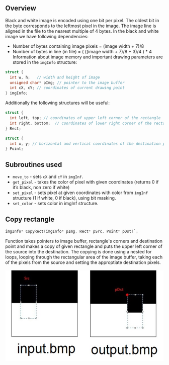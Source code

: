 ## Overview
Black and white image is encoded using one bit per pixel. The oldest bit in the byte corresponds to the leftmost pixel in the image. The image line is aligned in the file to the nearest multiple of 4 bytes. 
In the black and white image we have following dependencies: 
* Number of bytes containing image pixels = (image width + 7)/8 
* Number of bytes in line (in file) = ( ((image width + 7)/8 + 3)/4 ) * 4  
Information about image memory and important drawing parameters are stored in the `imgInfo` structure: 
```c
struct {  
  int w, h;   // width and height of image  
  unsigned char* pImg; // pointer to the image buffer  
  int cX, cY; // coordinates of current drawing point
} imgInfo;
```  
Additionally the following structures will be useful: 
```c
struct {  
  int left, top; // coordinates of upper left corner of the rectangle  
  int right, bottom;  // coordinates of lower right corner of the rectangle 
} Rect;
```
```c
struct {  
  int x, y; // horizontal and vertical coordinates of the destination point 
} Point;
```  
## Subroutines used
* `move_to` - sets `cX` and `cY` in `imgInf`. 
* `get_pixel` - takes the color of pixel with given coordinates (returns 0 if it’s black, non zero if white) 
* `set_pixel` - sets pixel at given coordinates with color from `imgInf` structure (1 if white, 0 if black), using bit masking. 
* `set_color` - sets color in imgInf structure.  
## Copy rectangle  
```c
imgInfo* CopyRect(imgInfo* pImg, Rect* pSrc, Point* pDst)`;
```
Function takes pointers to image buffer, rectangle's corners and destination point and makes a copy of given rectangle and puts the upper left corner of the source into the destination. 
The copying is done using a nested for loops, looping through the rectangular area of the image buffer, taking each of the pixels from the source and setting the approptiate destination pixels.  
<br>![](whiteblack_example.jpg)
